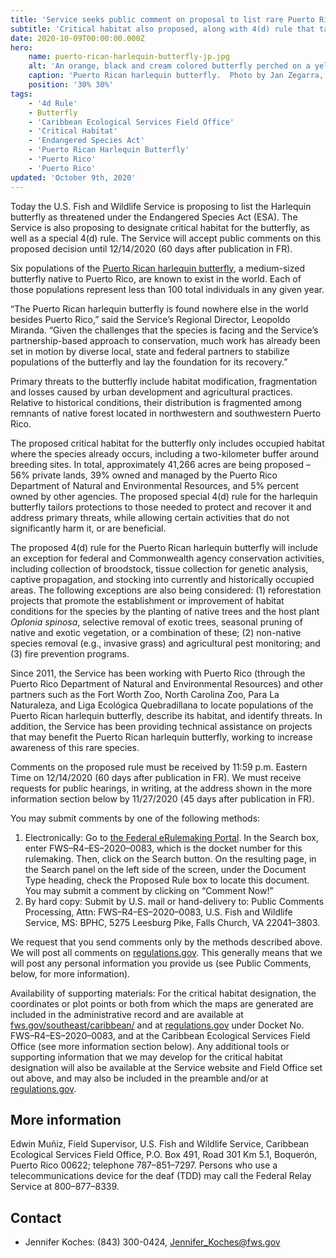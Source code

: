 ```yaml
---
title: 'Service seeks public comment on proposal to list rare Puerto Rican butterfly as threatened under Endangered Species Act'
subtitle: 'Critical habitat also proposed, along with 4(d) rule that tailors protections to those needed while supporting other activities that don’t hinder recovery'
date: 2020-10-09T00:00:00.000Z
hero:
    name: puerto-rican-harlequin-butterfly-jp.jpg
    alt: 'An orange, black and cream colored butterfly perched on a yellow flowering plant'
    caption: 'Puerto Rican harlequin butterfly.  Photo by Jan Zegarra, USFWS.'
    position: '30% 30%'
tags:
    - '4d Rule'
    - Butterfly
    - 'Caribbean Ecological Services Field Office'
    - 'Critical Habitat'
    - 'Endangered Species Act'
    - 'Puerto Rican Harlequin Butterfly'
    - 'Puerto Rico'
    - 'Puerto Rico'
updated: 'October 9th, 2020'
---
```

Today the U.S. Fish and Wildlife Service is proposing to list the Harlequin butterfly as threatened under the Endangered Species Act (ESA). The Service is also proposing to designate critical habitat for the butterfly, as well as a special 4(d) rule. The Service will accept public comments on this proposed decision until 12/14/2020 (60 days after publication in FR).

Six populations of the [Puerto Rican harlequin butterfly](/wildlife/insects/puerto-rican-harlequin-butterfly/), a medium-sized butterfly native to Puerto Rico, are known to exist in the world. Each of those populations represent less than 100 total individuals in any given year.

“The Puerto Rican harlequin butterfly is found nowhere else in the world besides Puerto Rico,” said the Service’s Regional Director, Leopoldo Miranda. “Given the challenges that the species is facing and the Service’s partnership-based approach to conservation, much work has already been set in motion by diverse local, state and federal partners to stabilize populations of the butterfly and lay the foundation for its recovery.”

Primary threats to the butterfly include habitat modification, fragmentation and losses caused by urban development and agricultural practices. Relative to historical conditions, their distribution is fragmented among remnants of native forest located in northwestern and southwestern Puerto Rico.

The proposed critical habitat for the butterfly only includes occupied habitat where the species already occurs, including a two-kilometer buffer around breeding sites. In total, approximately 41,266 acres are being proposed – 56% private lands, 39% owned and managed by the Puerto Rico Department of Natural and Environmental Resources, and 5% percent owned by other agencies. The proposed special 4(d) rule for the harlequin butterfly tailors protections to those needed to protect and recover it and address primary threats, while allowing certain activities that do not significantly harm it, or are beneficial.

The proposed 4(d) rule for the Puerto Rican harlequin butterfly will include an exception for federal and Commonwealth agency conservation activities, including collection of broodstock, tissue collection for genetic analysis, captive propagation, and stocking into currently and historically occupied areas. The following exceptions are also being considered: (1) reforestation projects that promote the establishment or improvement of habitat conditions for the species by the planting of native trees and the host plant *Oplonia spinosa*, selective removal of exotic trees, seasonal pruning of native and exotic vegetation, or a combination of these; (2) non-native species removal (e.g., invasive grass) and agricultural pest monitoring; and (3) fire prevention programs.

Since 2011, the Service has been working with Puerto Rico (through the Puerto Rico Department of Natural and Environmental Resources) and other partners such as the Fort Worth Zoo, North Carolina Zoo, Para La Naturaleza, and Liga Ecológica Quebradillana to locate populations of the Puerto Rican harlequin butterfly, describe its habitat, and identify threats. In addition, the Service has been providing technical assistance on projects that may benefit the Puerto Rican harlequin butterfly, working to increase awareness of this rare species.

Comments on the proposed rule must be received by 11:59 p.m. Eastern Time on 12/14/2020 (60 days after publication in FR).  We must receive requests for public hearings, in writing, at the address shown in the more information section below by 11/27/2020 (45 days after publication in FR).

You may submit comments by one of the following methods:

1. Electronically: Go to [the Federal eRulemaking Portal](https://www.regulations.gov). In the Search box, enter FWS–R4–ES–2020–0083, which is the docket number for this rulemaking. Then, click on the Search button. On the resulting page, in the Search panel on the left side of the screen, under the Document Type heading, check the Proposed Rule box to locate this document. You may submit a comment by clicking on “Comment Now!”
2. By hard copy: Submit by U.S. mail or hand-delivery to: Public Comments Processing, Attn: FWS–R4–ES–2020–0083, U.S. Fish and Wildlife Service, MS:  BPHC, 5275 Leesburg Pike, Falls Church, VA 22041–3803.

We request that you send comments only by the methods described above. We will post all comments on [regulations.gov](https://www.regulations.gov). This generally means that we will post any personal information you provide us (see Public Comments, below, for more information).

Availability of supporting materials:  For the critical habitat designation, the coordinates or plot points or both from which the maps are generated are included in the administrative record and are available at [fws.gov/southeast/caribbean/](/caribbean/) and at [regulations.gov](https://www.regulations.gov) under Docket No. FWS–R4–ES–2020–0083, and at the Caribbean Ecological Services Field Office (see more information section below). Any additional tools or supporting information that we may develop for the critical habitat designation will also be available at the Service website and Field Office set out above, and may also be included in the preamble and/or at [regulations.gov](https://www.regulations.gov).

## More information

Edwin Muñiz, Field Supervisor, U.S. Fish and Wildlife Service, Caribbean Ecological Services Field Office, P.O. Box 491, Road 301 Km 5.1, Boquerón, Puerto Rico 00622; telephone 787–851–7297. Persons who use a telecommunications device for the deaf (TDD) may call the Federal Relay Service at 800–877–8339. 

## Contact
- Jennifer Koches: (843) 300-0424, [Jennifer_Koches@fws.gov](mailto:jennifer_koches@fws.gov)

